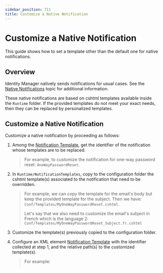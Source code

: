 ```yaml
---
sidebar_position: 711
title: Customize a Native Notification
---
```


# Customize a Native Notification

This guide shows how to set a template other than the default one for native notifications.

## Overview

Identity Manager natively sends notifications for usual cases. See the [Native Notifications](../../native/index "Native Notifications") topic for additional information.

These native notifications are based on cshtml templates available inside the `Runtime` folder. If the provided templates do not meet your exact needs, then they can be replaced by personalized templates.

## Customize a Native Notification

Customize a native notification by proceeding as follows:

1. Among the [Notification Template](../../../toolkit/xml-configuration/notifications/notificationtemplate/index "NotificationTemplate"), get the identifier of the notification whose templates are to be replaced.

   > For example, to customize the notification for one-way password reset: `OneWayPasswordReset`.
2. In `Runtime/NotificationTemplates`, copy to the configuration folder the cshtml template(s) associated to the notification that need to be overridden.

   > For example, we can copy the template for the email's body but keep the provided template for the subject. Then we have: `Conf/Templates/MyOneWayPasswordReset.cshtml`.
   >
   > Let's say that we also need to customize the email's subject in French which is the language 2: `Conf/Templates/MyOneWayPasswordReset_Subject.fr.cshtml`
3. Customize the template(s) previously copied to the configuration folder.
4. Configure an XML element [Notification Template](../../../toolkit/xml-configuration/notifications/notificationtemplate/index "NotificationTemplate") with the identifier collected at step 1, and the relative path(s) to the customized template(s).

   > For example:
   >
   > ```
>
   > 
   >
   > ```